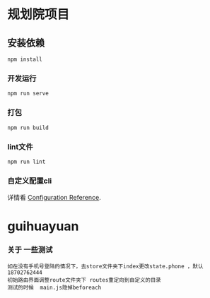 # 规划院项目

## 安装依赖
```
npm install
```

### 开发运行
```
npm run serve
```

### 打包
```
npm run build
```

### lint文件
```
npm run lint
```

### 自定义配置cli
详情看 [Configuration Reference](https://cli.vuejs.org/config/).
# guihuayuan


### 关于 一些测试
    如在没有手机号登陆的情况下，去store文件夹下index更改state.phone ，默认18702762444
    初始路由界面调整route文件夹下 routes重定向到自定义的目录
    测试的时候  main.js隐掉beforeach
